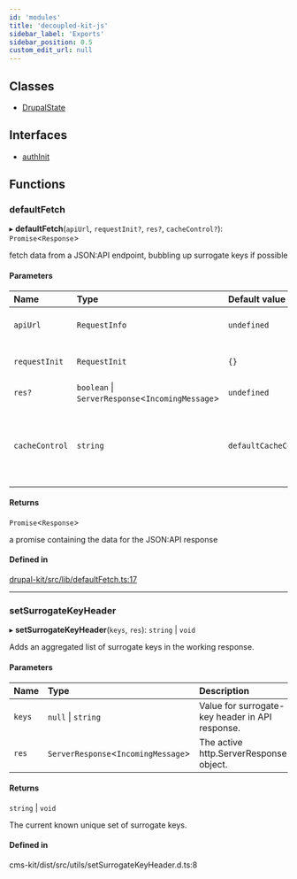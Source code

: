 ```yaml
---
id: 'modules'
title: 'decoupled-kit-js'
sidebar_label: 'Exports'
sidebar_position: 0.5
custom_edit_url: null
---
```


## Classes

- [DrupalState](classes/DrupalState.md)

## Interfaces

- [authInit](interfaces/authInit.md)

## Functions

### defaultFetch

▸ **defaultFetch**(`apiUrl`, `requestInit?`, `res?`, `cacheControl?`):
`Promise`<`Response`\>

fetch data from a JSON:API endpoint, bubbling up surrogate keys if possible

#### Parameters

| Name           | Type                                              | Default value              | Description                                                                         |
| :------------- | :------------------------------------------------ | :------------------------- | :---------------------------------------------------------------------------------- |
| `apiUrl`       | `RequestInfo`                                     | `undefined`                | the api url for the JSON:API endpoint                                               |
| `requestInit`  | `RequestInit`                                     | `{}`                       | fetch initialization object                                                         |
| `res?`         | `boolean` \| `ServerResponse`<`IncomingMessage`\> | `undefined`                | response object                                                                     |
| `cacheControl` | `string`                                          | `defaultCacheControlValue` | optional value to override cache control header, defaults to 'public, s-maxage=600' |

#### Returns

`Promise`<`Response`\>

a promise containing the data for the JSON:API response

#### Defined in

[drupal-kit/src/lib/defaultFetch.ts:17](https://github.com/pantheon-systems/decoupled-kit-js/blob/b8ccc359/packages/drupal-kit/src/lib/defaultFetch.ts#L17)

---

### setSurrogateKeyHeader

▸ **setSurrogateKeyHeader**(`keys`, `res`): `string` \| `void`

Adds an aggregated list of surrogate keys in the working response.

#### Parameters

| Name   | Type                                 | Description                                     |
| :----- | :----------------------------------- | :---------------------------------------------- |
| `keys` | `null` \| `string`                   | Value for surrogate-key header in API response. |
| `res`  | `ServerResponse`<`IncomingMessage`\> | The active http.ServerResponse object.          |

#### Returns

`string` \| `void`

The current known unique set of surrogate keys.

#### Defined in

cms-kit/dist/src/utils/setSurrogateKeyHeader.d.ts:8
